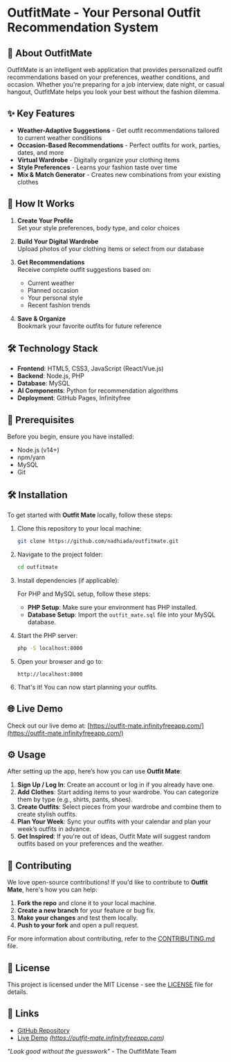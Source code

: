 # OutfitMate - Your Personal Outfit Recommendation System

## 📌 About OutfitMate

OutfitMate is an intelligent web application that provides personalized outfit recommendations based on your preferences, weather conditions, and occasion. Whether you're preparing for a job interview, date night, or casual hangout, OutfitMate helps you look your best without the fashion dilemma.

## ✨ Key Features

- **Weather-Adaptive Suggestions** - Get outfit recommendations tailored to current weather conditions
- **Occasion-Based Recommendations** - Perfect outfits for work, parties, dates, and more
- **Virtual Wardrobe** - Digitally organize your clothing items
- **Style Preferences** - Learns your fashion taste over time
- **Mix & Match Generator** - Creates new combinations from your existing clothes

## 🚀 How It Works

1. **Create Your Profile**  
   Set your style preferences, body type, and color choices

2. **Build Your Digital Wardrobe**  
   Upload photos of your clothing items or select from our database

3. **Get Recommendations**  
   Receive complete outfit suggestions based on:
   - Current weather
   - Planned occasion
   - Your personal style
   - Recent fashion trends

4. **Save & Organize**  
   Bookmark your favorite outfits for future reference

## 🛠️ Technology Stack

- **Frontend**: HTML5, CSS3, JavaScript (React/Vue.js)
- **Backend**: Node.js, PHP
- **Database**: MySQL
- **AI Components**: Python for recommendation algorithms
- **Deployment**: GitHub Pages, Infinityfree

## 🚧 Prerequisites

Before you begin, ensure you have installed:
- Node.js (v14+)
- npm/yarn
- MySQL
- Git

## 🛠️ Installation

To get started with **Outfit Mate** locally, follow these steps:

1. Clone this repository to your local machine:

    ```bash
    git clone https://github.com/nadhiada/outfitmate.git
    ```

2. Navigate to the project folder:

    ```bash
    cd outfitmate
    ```

3. Install dependencies (if applicable):

    For PHP and MySQL setup, follow these steps:

    - **PHP Setup**: Make sure your environment has PHP installed.
    - **Database Setup**: Import the `outfit_mate.sql` file into your MySQL database.

4. Start the PHP server:

    ```bash
    php -S localhost:8000
    ```

5. Open your browser and go to:

    ```
    http://localhost:8000
    ```

6. That's it! You can now start planning your outfits.

## 🌐 Live Demo

Check out our live demo at: [https://outfit-mate.infinityfreeapp.com/](https://outfit-mate.infinityfreeapp.com/) 

## ⚙️ Usage

After setting up the app, here’s how you can use **Outfit Mate**:

1. **Sign Up / Log In**: Create an account or log in if you already have one.
2. **Add Clothes**: Start adding items to your wardrobe. You can categorize them by type (e.g., shirts, pants, shoes).
3. **Create Outfits**: Select pieces from your wardrobe and combine them to create stylish outfits.
4. **Plan Your Week**: Sync your outfits with your calendar and plan your week’s outfits in advance.
5. **Get Inspired**: If you're out of ideas, Outfit Mate will suggest random outfits based on your preferences and the weather.

## 🤝 Contributing

We love open-source contributions! If you'd like to contribute to **Outfit Mate**, here's how you can help:

1. **Fork the repo** and clone it to your local machine.
2. **Create a new branch** for your feature or bug fix.
3. **Make your changes** and test them locally.
4. **Push to your fork** and open a pull request.

For more information about contributing, refer to the [CONTRIBUTING.md](CONTRIBUTING.md) file.

## 📄 License

This project is licensed under the MIT License - see the [LICENSE](LICENSE) file for details.

## 🔗 Links

- [GitHub Repository](https://github.com/nadhiada/outfitmate)
- [Live Demo](#) *(https://outfit-mate.infinityfreeapp.com)*

*"Look good without the guesswork"* - The OutfitMate Team
